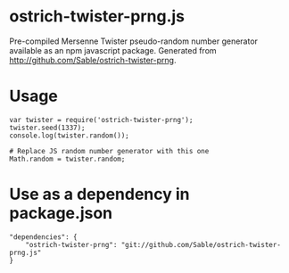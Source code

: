 # ostrich-twister-prng.js
Pre-compiled Mersenne Twister pseudo-random number generator available as an npm javascript package. Generated from http://github.com/Sable/ostrich-twister-prng.

# Usage

    var twister = require('ostrich-twister-prng');
    twister.seed(1337);
    console.log(twister.random());
    
    # Replace JS random number generator with this one
    Math.random = twister.random;
    
# Use as a dependency in package.json

    "dependencies": { 
        "ostrich-twister-prng": "git://github.com/Sable/ostrich-twister-prng.js"
    }
